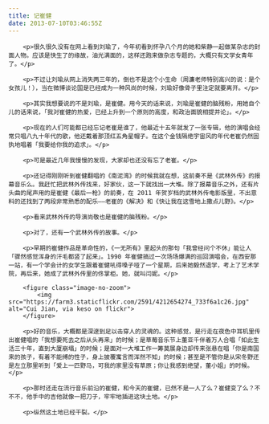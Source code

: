 ```yaml
---
title: 记崔健
date: 2013-07-10T03:46:55Z
---
```

		<p>很久很久没有在网上看到刘瑜了，今年初看到怀孕八个月的她和柴静一起做某杂志的封面人物。应该是快生了的缘故，油光满面的，这样还跑来做杂志专题的，大概只有文学女青年了。</p>

		<p>不过让刘瑜从网上消失两三年的，倒也不是这个小生命（周濂老师特别高兴的说：是个女孩儿！），当在微博谈论国是已经成为一种风尚的时候，刘瑜好像骨子里注定就要离开。</p>

		<p>其实我想要说的不是刘瑜，是崔健。用今天的话来说，刘瑜是崔健的脑残粉，用她自个儿的话来说，「我对崔健的热爱，已经上升到一个原则的高度，和政治面貌相提并论」。</p>

		<p>现在的人们可能都已经忘记老崔是谁了，他最近十五年就发了一张专辑，他的演唱会经常只唱八九十年代的歌，他还戴着那顶红五角星帽子。在这个金钱隔绝宇宙风的年代老崔仍然固执地唱着「我要给你我的追求」。</p>

		<p>可是最近几年我慢慢的发现，大家却也还没有忘了老崔。</p>

		<p>还记得刚刚听到崔健翻唱的《南泥湾》的时候我就在想，这前奏不是《武林外传》的报幕音乐么。我赶忙把武林外传找来，好家伙，这一下就找出一大堆。除了报幕音乐之外，还有片头曲的尾声用的是崔健《最后一枪》的前奏，在 2011 年贺岁档的武林外传电影版里，不出意料的还找到了两段非常熟悉的配乐——老崔的《解决》和《快让我在这雪地上撒点儿野》。</p>

		<p>看来武林外传的导演尚敬也是崔健的脑残粉。</p>

		<p>对了，还有一个武林外传的故事。</p>

		<p>早期的崔健作品是革命性的，《一无所有》里起头的那句「我曾经问个不休」能让人「骤然感觉浑身的汗毛都竖了起来」。1990 年崔健搞过一次场场爆满的巡回演唱会，在西安那一站，有一个学会计的女学生跟着崔健吼得嗓子哑了一个星期，后来她毅然退学，考上了艺术学院，再后来，她成了武林外传里的佟掌柜。她，就叫闫妮。</p>
		
		<figure class="image-no-zoom">
			<img src="https://farm3.staticflickr.com/2591/4212654274_733f6a1c26.jpg" alt="Cui Jian, via keso on flickr">
		</figure>
		
		<p>好的音乐，大概都是深邃到足以击穿人的灵魂的。这种感觉，是行走在夜色中耳机里传出崔健唱的「我想要死去之后从头再来」的时候；是草莓音乐节上董亚千伴着万人合唱「如此生活三十年，直到大厦崩塌」的时候；是面对一大堆工作一筹莫展身边却传来张悬在唱「你是南国来的孩子，有着不能缚的性子，身上披覆寓言而浑然不知」的时候；甚至是不管你是从宋冬野还是左立那里听到「爱上一匹野马，可我的家里没有草原；你让我感到绝望，董小姐」的时候。</p>

		<p>那时还走在流行音乐前沿的崔健，和今天的崔健，已然不是一人了么？崔健变了么？不不不，他手中的吉他就像一把刀子，牢牢地插进这块土地。</p>

		<p>纵然这土地已经干裂。</p>
		

